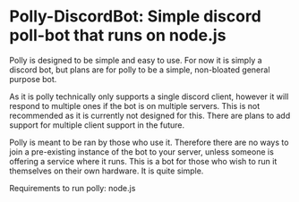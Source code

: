 # Polly-DiscordBot: Simple discord poll-bot that runs on node.js
Polly is designed to be simple and easy to use. For now it is simply a discord bot,
but plans are for polly to be a simple, non-bloated general purpose bot. 

As it is polly technically only supports a single discord client, however it will 
respond to multiple ones if the bot is on multiple servers. This is not recommended
as it is currently not designed for this. There are plans to add support for multiple client
support in the future. 

Polly is meant to be ran by those who use it. Therefore there are no ways to join a pre-existing instance of the 
bot to your server, unless someone is offering a service where it runs. This is a bot for those who wish to run it themselves
on their own hardware. It is quite simple.

Requirements to run polly:
node.js

